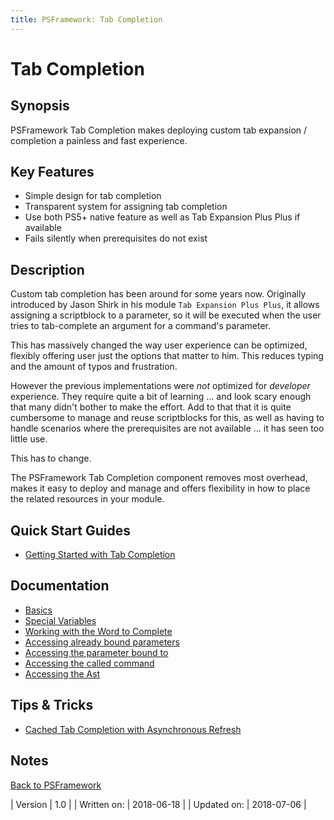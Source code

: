 ```yaml
---
title: PSFramework: Tab Completion
---
```


# Tab Completion

## Synopsis

PSFramework Tab Completion makes deploying custom tab expansion / completion a painless and fast experience.

## Key Features

 - Simple design for tab completion
 - Transparent system for assigning tab completion
 - Use both PS5+ native feature as well as Tab Expansion Plus Plus if available
 - Fails silently when prerequisites do not exist

## Description

Custom tab completion has been around for some years now.
Originally introduced by Jason Shirk in his module `Tab Expansion Plus Plus`, it allows assigning a scriptblock to a parameter, so it will be executed when the user tries to tab-complete an argument for a command's parameter.

This has massively changed the way user experience can be optimized, flexibly offering user just the options that matter to him.
This reduces typing and the amount of typos and frustration.

However the previous implementations were _not_ optimized for _developer_ experience.
They require quite a bit of learning ... and look scary enough that many didn't bother to make the effort.
Add to that that it is quite cumbersome to manage and reuse scriptblocks for this, as well as having to handle scenarios where the prerequisites are not available ... it has seen too little use.

This has to change.

The PSFramework Tab Completion component removes most overhead, makes it easy to deploy and manage and offers flexibility in how to place the related resources in your module.

## Quick Start Guides

 - [Getting Started with Tab Completion](https://psframework.org/documentation/quickstart/psframework/tabcompletion.html)

## Documentation

 - [Basics](tab-completion/basics.html)
 - [Special Variables](tab-completion/special-variables.html)
 - [Working with the Word to Complete](tab-completion/typed-so-far.html)
 - [Accessing already bound parameters](tab-completion/previous-parameters.html)
 - [Accessing the parameter bound to](tab-completion/called-parameter.html)
 - [Accessing the called command](tab-completion/calling-command.html)
 - [Accessing the Ast](tab-completion/accessing-the-ast.html)

## Tips & Tricks

 - [Cached Tab Completion with Asynchronous Refresh](asynchronous-refresh.html)

## Notes

[Back to PSFramework](https://psframework.org/documentation/documents/psframework.html)

| Version | 1.0 |
| Written on: | 2018-06-18 |
| Updated on: | 2018-07-06 |